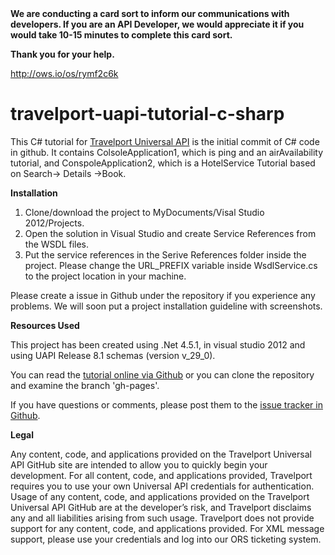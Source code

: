 


<a>
<b>We are conducting a card sort to inform our communications with developers. If you are an API Developer, we would appreciate it if you would take 10-15 minutes to complete this card sort.
 
Thank you for your help.</b>

http://ows.io/os/rymf2c6k

</a>



# travelport-uapi-tutorial-c-sharp

This C# tutorial for [Travelport Universal API](http://developer.travelport.com/app/developer-network/universal-api) 
is the initial commit of C# code in github. It contains ColsoleApplication1, which is ping and an airAvailability tutorial, and ConspoleApplication2, which is a HotelService Tutorial based on Search-> Details ->Book. 

<b>Installation</b>

<ol>
<li>Clone/download the project to MyDocuments/Visal Studio 2012/Projects. </li>
<li>Open the solution in Visual Studio and create Service References from the WSDL files.</li>
<li>Put the service references in the Serive References folder inside the project. Please change the URL_PREFIX variable inside WsdlService.cs to the project location in your machine.</li>
</ol>

Please create a issue in Github under the repository if you experience any problems. We will soon put a project installation guideline with screenshots.

<b>Resources Used</b>

This project has been created using .Net 4.5.1, in visual studio 2012 and using UAPI Release 8.1 schemas (version v_29_0).

You can read the [tutorial online via Github](http://travelport.github.com/travelport-uapi-tutorial/) 
or you can clone the repository and examine the branch 'gh-pages'.

If you have questions or comments, please post them to the [issue tracker in Github](https://github.com/Travelport/travelport-uapi-tutorial/issues).


<b>Legal</b>

Any content, code, and applications provided on the Travelport Universal API GitHub site are intended to allow you to quickly begin your development. For all content, code, and applications provided, Travelport requires you to use your own Universal API credentials for authentication. Usage of any content, code, and applications provided on the Travelport Universal API GitHub are at the developer’s risk, and Travelport disclaims any and all liabilities arising from such usage. Travelport does not provide support for any content, code, and applications provided. For XML message support, please use your credentials and log into our ORS ticketing system.


